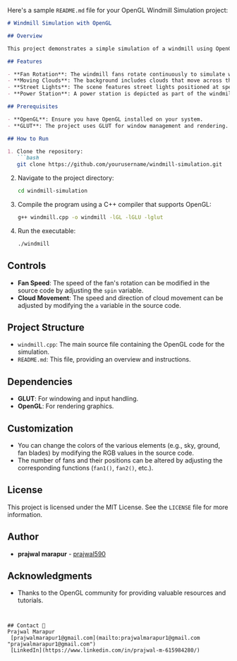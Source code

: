 Here's a sample `README.md` file for your OpenGL Windmill Simulation project:

```markdown
# Windmill Simulation with OpenGL

## Overview

This project demonstrates a simple simulation of a windmill using OpenGL. The windmill has multiple rotating fans, a power station, street lights, and a moving cloud background, all integrated into a single scene. The simulation includes basic animations such as fan rotation and cloud movement.

## Features

- **Fan Rotation**: The windmill fans rotate continuously to simulate wind energy generation.
- **Moving Clouds**: The background includes clouds that move across the sky, adding a dynamic element to the scene.
- **Street Lights**: The scene features street lights positioned at specific locations.
- **Power Station**: A power station is depicted as part of the windmill setup.

## Prerequisites

- **OpenGL**: Ensure you have OpenGL installed on your system.
- **GLUT**: The project uses GLUT for window management and rendering.

## How to Run

1. Clone the repository:
   ```bash
   git clone https://github.com/yourusername/windmill-simulation.git
   ```
   
2. Navigate to the project directory:
   ```bash
   cd windmill-simulation
   ```

3. Compile the program using a C++ compiler that supports OpenGL:
   ```bash
   g++ windmill.cpp -o windmill -lGL -lGLU -lglut
   ```

4. Run the executable:
   ```bash
   ./windmill
   ```

## Controls

- **Fan Speed**: The speed of the fan's rotation can be modified in the source code by adjusting the `spin` variable.
- **Cloud Movement**: The speed and direction of cloud movement can be adjusted by modifying the `a` variable in the source code.

## Project Structure

- `windmill.cpp`: The main source file containing the OpenGL code for the simulation.
- `README.md`: This file, providing an overview and instructions.

## Dependencies

- **GLUT**: For windowing and input handling.
- **OpenGL**: For rendering graphics.

## Customization

- You can change the colors of the various elements (e.g., sky, ground, fan blades) by modifying the RGB values in the source code.
- The number of fans and their positions can be altered by adjusting the corresponding functions (`fan1()`, `fan2()`, etc.).

## License

This project is licensed under the MIT License. See the `LICENSE` file for more information.

## Author

- **prajwal marapur** - [prajwal590](https://github.com/prajwal590)

## Acknowledgments

- Thanks to the OpenGL community for providing valuable resources and tutorials.
```


## Contact 📝
Prajwal Marapur  
 [prajwalmarapur1@gmail.com](mailto:prajwalmarapur1@gmail.com "prajwalmarapur1@gmail.com")
 [LinkedIn](https://www.linkedin.com/in/prajwal-m-615984280/) 
